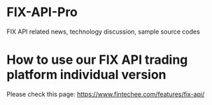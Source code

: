 # FIX-API-Pro
FIX API related news, technology discussion, sample source codes

# How to use our FIX API trading platform individual version
Please check this page:
https://www.fintechee.com/features/fix-api/
